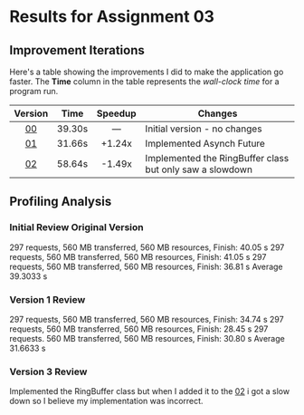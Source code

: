 # Results for Assignment 03

## Improvement Iterations

Here's a table showing the improvements I did to make the application go faster.  The **Time** column in the table represents the _wall-clock time_ for a program run.

| Version             | Time    | Speedup  | Changes                                                                |
| :-----:             | ----    | :-----:  | -------                                                                |
| [00](server.cpp)    | 39.30s  | &mdash;  | Initial version - no changes                                           |
| [01](server_v1.cpp) | 31.66s  | +1.24x   | Implemented Asynch Future                                              |
| [02](server_v2.cpp) | 58.64s  | -1.49x   | Implemented the RingBuffer class but only saw a slowdown               |

## Profiling Analysis


### Initial Review Original Version 
297 requests, 560 MB transferred, 560 MB resources, Finish: 40.05 s
297 requests, 560 MB transferred, 560 MB resources, Finish: 41.05 s
297 requests, 560 MB transferred, 560 MB resources, Finish: 36.81 s
Average 39.3033 s


### Version 1 Review
297 requests, 560 MB transferred, 560 MB resources, Finish: 34.74 s
297 requests, 560 MB transferred, 560 MB resources, Finish: 28.45 s
297 requests. 560 MB transferred, 560 MB resources, Finish: 30.80 s
Average 31.6633 s


### Version 3 Review
Implemented the RingBuffer class but when I added it to the [02](server_v2.cpp) i got a slow down
so I believe my implementation was incorrect.
